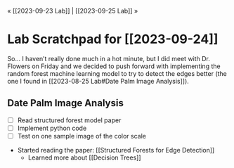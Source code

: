 « [[2023-09-23 Lab]] | [[2023-09-25 Lab]] » 
# Lab Scratchpad for [[2023-09-24]]
So… I haven’t really done much in a hot minute, but I did meet with Dr. Flowers on Friday and we decided to push forward with implementing the random forest machine learning model to try to detect the edges better (the one I found in [[2023-08-25 Lab#Date Palm Image Analysis]]).

## Date Palm Image Analysis
- [ ] Read structured forest model paper
- [ ] Implement python code
- [ ] Test on one sample image of the color scale

- Started reading the paper: [[Structured Forests for Edge Detection]]
	- Learned more about [[Decision Trees]]